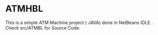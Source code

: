 # ATMHBL
This is a simple ATM Machine project ( JAVA)  done in NetBeans IDLE . Check src/ATMBL for Source Code.
